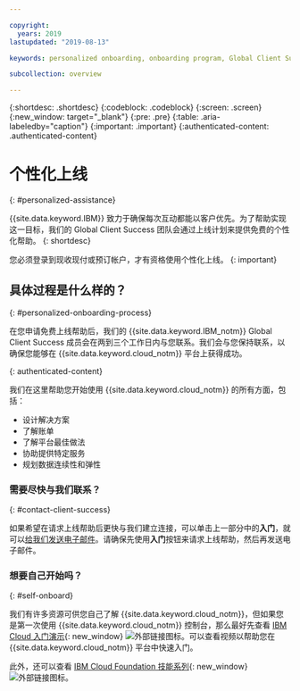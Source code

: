 ```yaml
---

copyright:
  years: 2019
lastupdated: "2019-08-13"

keywords: personalized onboarding, onboarding program, Global Client Succes, getting started, how to, get help, new user, first time, personal, dedicated assistance, cloud onboarding, account setup

subcollection: overview

---
```


{:shortdesc: .shortdesc}
{:codeblock: .codeblock}
{:screen: .screen}
{:new_window: target="_blank"}
{:pre: .pre}
{:table: .aria-labeledby="caption"}
{:important: .important}
{:authenticated-content: .authenticated-content}


# 个性化上线
{: #personalized-assistance}

{{site.data.keyword.IBM}} 致力于确保每次互动都能以客户优先。为了帮助实现这一目标，我们的 Global Client Success 团队会通过上线计划来提供免费的个性化帮助。
{: shortdesc}

您必须登录到现收现付或预订帐户，才有资格使用个性化上线。
{: important}

## 具体过程是什么样的？
{: #personalized-onboarding-process}

在您申请免费上线帮助后，我们的 {{site.data.keyword.IBM_notm}} Global Client Success 成员会在两到三个工作日内与您联系。我们会与您保持联系，以确保您能够在 {{site.data.keyword.cloud_notm}} 平台上获得成功。

<div class="onboarding-ub">
  <div class="ub-widget" style="display: flex;">
    <div ub-in-page="5cbe76490f72eb04484f31e8"></div>
  </div>
</div>
{: authenticated-content}

我们在这里帮助您开始使用 {{site.data.keyword.cloud_notm}} 的所有方面，包括： 
* 设计解决方案
* 了解账单
* 了解平台最佳做法
* 协助提供特定服务
* 规划数据连续性和弹性

### 需要尽快与我们联系？
{: #contact-client-success}

如果希望在请求上线帮助后更快与我们建立连接，可以单击上一部分中的**入门**，就可以<a href="mailto:globalonboarding@wwpdl.vnet.ibm.com">给我们发送电子邮件</a>。请确保先使用**入门**按钮来请求上线帮助，然后再发送电子邮件。

### 想要自己开始吗？
{: #self-onboard}

我们有许多资源可供您自己了解 {{site.data.keyword.cloud_notm}}，但如果您是第一次使用 {{site.data.keyword.cloud_notm}} 控制台，那么最好先查看 [IBM Cloud 入门演示](https://gotostage.com/channel/onboard){: new_window} ![外部链接图标](../icons/launch-glyph.svg "外部链接图标")。可以查看视频以帮助您在 {{site.data.keyword.cloud_notm}} 平台中快速入门。 

此外，还可以查看 [IBM Cloud Foundation 技能系列](https://www.youtube.com/playlist?list=PLmesOgYt3nKCfsXqx-A5k1bP7t146U4rz){: new_window} ![外部链接图标](../icons/launch-glyph.svg "外部链接图标")。
